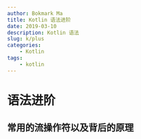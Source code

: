 ```yaml
---
author: Bokmark Ma
title: Kotlin 语法进阶
date: 2019-03-10
description: Kotlin 语法
slug: k/plus
categories:
    - Kotlin
tags:
    - kotlin
---
```


# 语法进阶

## 常用的流操作符以及背后的原理